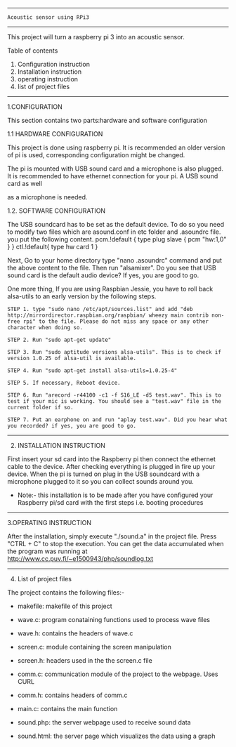 
----------------------------------------
	Acoustic sensor using RPi3
-----------------------------------------


This project will turn a raspberry pi 3 into an acoustic sensor.

Table of contents
 
1. Configuration instruction
2. Installation instruction
3. operating instruction
4. list of project files
------------------------------------------

1.CONFIGURATION

This section contains two parts:hardware and software configuration

1.1 HARDWARE CONFIGURATION

This project is done using raspberry pi. It is recommended an older version of pi is used, corresponding configuration might be changed.

The pi is mounted with USB sound card and a microphone is also plugged. It is recommended to have ethernet connection for your pi. A USB sound card as well

as a microphone is needed.

1.2. SOFTWARE CONFIGURATION

The USB soundcard has to be set as the default device. To do so you need to modify two files which are asound.conf in etc folder and .asoundrc file. you put the following content.
pcm.!default {
	type plug
	slave {
		pcm "hw:1,0"
	}
}
ctl.!default{
	type hw 
	card 1
}

Next, Go to your home directory type "nano .asoundrc" command and put the above content to the file. Then run "alsamixer". Do you see that USB sound card is the default audio device? If yes, you are good to go.

One more thing, If you are using Raspbian Jessie, you have to roll back alsa-utils to an early version by the following steps.

	STEP 1. type "sudo nano /etc/apt/sources.list" and add "deb http://mirrordirector.raspbian.org/raspbian/ wheezy main contrib non-free rpi" to the file. Please do not miss any space or any other character when doing so.

	STEP 2. Run "sudo apt-get update"

	STEP 3. Run "sudo aptitude versions alsa-utils". This is to check if version 1.0.25 of alsa-util is available.

	STEP 4. Run "sudo apt-get install alsa-utils=1.0.25-4"

	STEP 5. If necessary, Reboot device.

	STEP 6. Run "arecord -r44100 -c1 -f S16_LE -d5 test.wav". This is to test if your mic is working. You should see a "test.wav" file in the current folder if so.

	STEP 7. Put an earphone on and run "aplay test.wav". Did you hear what you recorded? if yes, you are good to go.  

----------------------------------

2. INSTALLATION INSTRUCTION

First insert your sd card into the Raspberry pi then connect the ethernet cable to the device. After checking everything is plugged in fire up your device. When the pi is turned on plug in the USB soundcard with a microphone plugged to it so you can collect sounds around you. 

- Note:- this installation is to be made after you have configured your Raspberry pi/sd card with the first steps i.e. booting procedures 
----------------------------

3.OPERATING INSTRUCTION

After the installation, simply execute "./sound.a" in the project file. Press "CTRL + C" to stop the execution. You can get the data accumulated when the 
program was running at http://www.cc.puv.fi/~e1500943/php/soundlog.txt

-----------------------------

4. List of project files

The project contains the following files:-

- makefile: makefile of this project

- wave.c: program conataining functions used to process wave files

- wave.h: contains the headers of wave.c

- screen.c: module containing the screen manipulation

- screen.h: headers used in the the screen.c file

- comm.c: communication module of the project to the webpage. Uses CURL

- comm.h: contains headers of comm.c

- main.c: contains the main function

- sound.php: the server webpage used to receive sound data 

- sound.html: the server page which visualizes the data using a graph 
